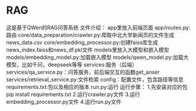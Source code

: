 # RAG
这是基于QWen的RAG问答系统
文件介绍：
app里放入前端页面
  app/routes.py:路由
core/data_preparation/crawler.py:爬取中北大学新闻页的文件生成news_data.csv
core/embedding_processor.py:创建faiss库生成news_index.faiss和news_df.pkl文件
models里放入大模型和嵌入模型
     models/embedding_model.py:加载嵌入模型
     models/qwen_model.py:加载大模型，比如千问，deepseek等等
services:服务（后端）
    services/qa_service.py：问答服务，前后端交互的函数get_anser
    services/retrieval_service.py:文件检索
config：配置文件，包含路径等信息
requirements.txt:包以及相应的版本
run.py:运行
运行步骤：
1.先安装对应的包 pip install requirements.txt
2.运行crawler.py文件
3.运行embedding_processor.py文件
4.运行run.py文件

